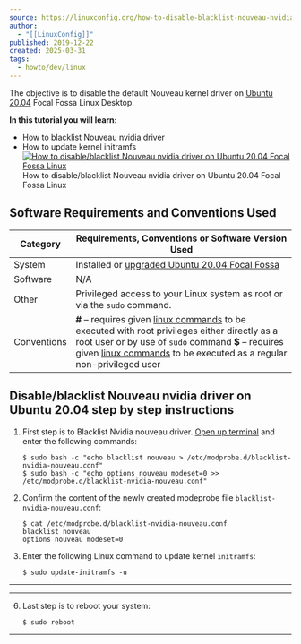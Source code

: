 ```yaml
---
source: https://linuxconfig.org/how-to-disable-blacklist-nouveau-nvidia-driver-on-ubuntu-20-04-focal-fossa-linux
author:
  - "[[LinuxConfig]]"
published: 2019-12-22
created: 2025-03-31
tags:
  - howto/dev/linux
---
```

The objective is to disable the default Nouveau kernel driver on [Ubuntu 20.04](https://linuxconfig.org/ubuntu-20-04-guide) Focal Fossa Linux Desktop.

**In this tutorial you will learn:**

- How to blacklist Nouveau nvidia driver
- How to update kernel initramfs
[![How to disable/blacklist Nouveau nvidia driver on Ubuntu 20.04 Focal Fossa Linux](https://linuxconfig.org/wp-content/uploads/2019/12/01-how-to-disable-nouveau-nvidia-driver-on-ubuntu-20-04-focal-fossa-linux.avif)](https://linuxconfig.org/wp-content/uploads/2019/12/01-how-to-disable-nouveau-nvidia-driver-on-ubuntu-20-04-focal-fossa-linux.avif "How to disable/blacklist Nouveau nvidia driver on Ubuntu 20.04 Focal Fossa Linux") How to disable/blacklist Nouveau nvidia driver on Ubuntu 20.04 Focal Fossa Linux

## Software Requirements and Conventions Used

| Category | Requirements, Conventions or Software Version Used |
| --- | --- |
| System | Installed or [upgraded Ubuntu 20.04 Focal Fossa](https://linuxconfig.org/how-to-upgrade-ubuntu-to-20-04-lts-focal-fossa) |
| Software | N/A |
| Other | Privileged access to your Linux system as root or via the `sudo` command. |
| Conventions | **#** – requires given [linux commands](https://linuxconfig.org/linux-commands) to be executed with root privileges either directly as a root user or by use of `sudo` command   **$** – requires given [linux commands](https://linuxconfig.org/linux-commands) to be executed as a regular non-privileged user |

## Disable/blacklist Nouveau nvidia driver on Ubuntu 20.04 step by step instructions

1. First step is to Blacklist Nvidia nouveau driver. [Open up terminal](https://linuxconfig.org/shortcuts-to-access-terminal-on-ubuntu-20-04-focal-fossa) and enter the following commands:
	```
	$ sudo bash -c "echo blacklist nouveau > /etc/modprobe.d/blacklist-nvidia-nouveau.conf"
	$ sudo bash -c "echo options nouveau modeset=0 >> /etc/modprobe.d/blacklist-nvidia-nouveau.conf"
	```
2. Confirm the content of the newly created modeprobe file `blacklist-nvidia-nouveau.conf`:
	```
	$ cat /etc/modprobe.d/blacklist-nvidia-nouveau.conf
	blacklist nouveau
	options nouveau modeset=0
	```
3. Enter the following Linux command to update kernel `initramfs`:
	```
	$ sudo update-initramfs -u
	```

---

---

6. Last step is to reboot your system:
	```
	$ sudo reboot
	```

---